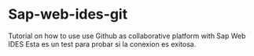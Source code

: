# Sap-web-ides-git

Tutorial on how to use use Github as collaborative platform with Sap Web IDES
Esta es un test para probar si la conexion es exitosa.